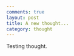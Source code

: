 ```yaml
---
comments: true
layout: post
title: A new thought...
category: thought
---
```


Testing thought.
